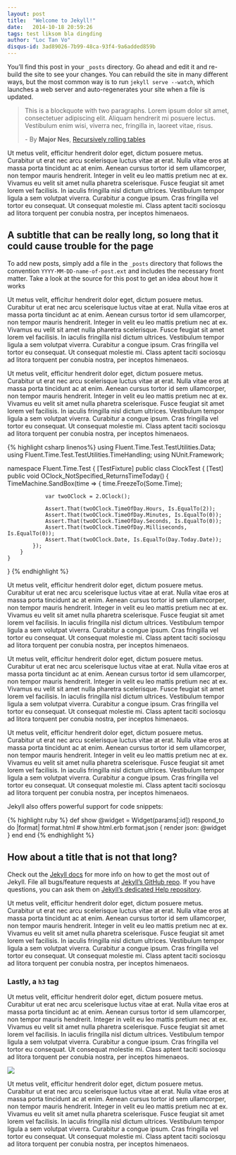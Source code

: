 ```yaml
---
layout: post
title:  "Welcome to Jekyll!"
date:   2014-10-18 20:59:26
tags: test liksom bla dingding
author: "Loc Tan Vo"
disqus-id: 3ad89026-7b99-48ca-93f4-9a6added859b
---
```

You’ll find this post in your `_posts` directory. Go ahead and edit it and re-build the site to see your changes. You can rebuild the site in many different ways, but the most common way is to run `jekyll serve --watch`, which launches a web server and auto-regenerates your site when a file is updated.

> This is a blockquote with two paragraphs. Lorem ipsum dolor sit amet,
> consectetuer adipiscing elit. Aliquam hendrerit mi posuere lectus.
> Vestibulum enim wisi, viverra nec, fringilla in, laoreet vitae, risus.
>
> \- By **Major Nes**, [Recursively rolling tables](http://google.com)

Ut metus velit, efficitur hendrerit dolor eget, dictum posuere metus. Curabitur ut erat nec arcu scelerisque luctus vitae at erat. Nulla vitae eros at massa porta tincidunt ac at enim. Aenean cursus tortor id sem ullamcorper, non tempor mauris hendrerit. Integer in velit eu leo mattis pretium nec at ex. Vivamus eu velit sit amet nulla pharetra scelerisque. Fusce feugiat sit amet lorem vel facilisis. In iaculis fringilla nisl dictum ultrices. Vestibulum tempor ligula a sem volutpat viverra. Curabitur a congue ipsum. Cras fringilla vel tortor eu consequat. Ut consequat molestie mi. Class aptent taciti sociosqu ad litora torquent per conubia nostra, per inceptos himenaeos.

## A subtitle that can be really long, so long that it could cause trouble for the page

To add new posts, simply add a file in the `_posts` directory that follows the convention `YYYY-MM-DD-name-of-post.ext` and includes the necessary front matter. Take a look at the source for this post to get an idea about how it works

Ut metus velit, efficitur hendrerit dolor eget, dictum posuere metus. Curabitur ut erat nec arcu scelerisque luctus vitae at erat. Nulla vitae eros at massa porta tincidunt ac at enim. Aenean cursus tortor id sem ullamcorper, non tempor mauris hendrerit. Integer in velit eu leo mattis pretium nec at ex. Vivamus eu velit sit amet nulla pharetra scelerisque. Fusce feugiat sit amet lorem vel facilisis. In iaculis fringilla nisl dictum ultrices. Vestibulum tempor ligula a sem volutpat viverra. Curabitur a congue ipsum. Cras fringilla vel tortor eu consequat. Ut consequat molestie mi. Class aptent taciti sociosqu ad litora torquent per conubia nostra, per inceptos himenaeos.

Ut metus velit, efficitur hendrerit dolor eget, dictum posuere metus. Curabitur ut erat nec arcu scelerisque luctus vitae at erat. Nulla vitae eros at massa porta tincidunt ac at enim. Aenean cursus tortor id sem ullamcorper, non tempor mauris hendrerit. Integer in velit eu leo mattis pretium nec at ex. Vivamus eu velit sit amet nulla pharetra scelerisque. Fusce feugiat sit amet lorem vel facilisis. In iaculis fringilla nisl dictum ultrices. Vestibulum tempor ligula a sem volutpat viverra. Curabitur a congue ipsum. Cras fringilla vel tortor eu consequat. Ut consequat molestie mi. Class aptent taciti sociosqu ad litora torquent per conubia nostra, per inceptos himenaeos.

{% highlight csharp linenos%}
using Fluent.Time.Test.TestUtilities.Data;
using Fluent.Time.Test.TestUtilities.TimeHandling;
using NUnit.Framework;

namespace Fluent.Time.Test
{
    [TestFixture]
    public class ClockTest
    {
        [Test]
        public void OClock_NotSpecified_ReturnsTimeToday()
        {
            TimeMachine.SandBox(time =>
            {
                time.FreezeTo(Some.Time);

                var twoOClock = 2.OClock();

                Assert.That(twoOClock.TimeOfDay.Hours, Is.EqualTo(2));
                Assert.That(twoOClock.TimeOfDay.Minutes, Is.EqualTo(0));
                Assert.That(twoOClock.TimeOfDay.Seconds, Is.EqualTo(0));
                Assert.That(twoOClock.TimeOfDay.Milliseconds, Is.EqualTo(0));
                Assert.That(twoOClock.Date, Is.EqualTo(Day.Today.Date));
            });
        }
    }
}
{% endhighlight %}

Ut metus velit, efficitur hendrerit dolor eget, dictum posuere metus. Curabitur ut erat nec arcu scelerisque luctus vitae at erat. Nulla vitae eros at massa porta tincidunt ac at enim. Aenean cursus tortor id sem ullamcorper, non tempor mauris hendrerit. Integer in velit eu leo mattis pretium nec at ex. Vivamus eu velit sit amet nulla pharetra scelerisque. Fusce feugiat sit amet lorem vel facilisis. In iaculis fringilla nisl dictum ultrices. Vestibulum tempor ligula a sem volutpat viverra. Curabitur a congue ipsum. Cras fringilla vel tortor eu consequat. Ut consequat molestie mi. Class aptent taciti sociosqu ad litora torquent per conubia nostra, per inceptos himenaeos.

Ut metus velit, efficitur hendrerit dolor eget, dictum posuere metus. Curabitur ut erat nec arcu scelerisque luctus vitae at erat. Nulla vitae eros at massa porta tincidunt ac at enim. Aenean cursus tortor id sem ullamcorper, non tempor mauris hendrerit. Integer in velit eu leo mattis pretium nec at ex. Vivamus eu velit sit amet nulla pharetra scelerisque. Fusce feugiat sit amet lorem vel facilisis. In iaculis fringilla nisl dictum ultrices. Vestibulum tempor ligula a sem volutpat viverra. Curabitur a congue ipsum. Cras fringilla vel tortor eu consequat. Ut consequat molestie mi. Class aptent taciti sociosqu ad litora torquent per conubia nostra, per inceptos himenaeos.

Ut metus velit, efficitur hendrerit dolor eget, dictum posuere metus. Curabitur ut erat nec arcu scelerisque luctus vitae at erat. Nulla vitae eros at massa porta tincidunt ac at enim. Aenean cursus tortor id sem ullamcorper, non tempor mauris hendrerit. Integer in velit eu leo mattis pretium nec at ex. Vivamus eu velit sit amet nulla pharetra scelerisque. Fusce feugiat sit amet lorem vel facilisis. In iaculis fringilla nisl dictum ultrices. Vestibulum tempor ligula a sem volutpat viverra. Curabitur a congue ipsum. Cras fringilla vel tortor eu consequat. Ut consequat molestie mi. Class aptent taciti sociosqu ad litora torquent per conubia nostra, per inceptos himenaeos.

Jekyll also offers powerful support for code snippets:

{% highlight ruby %}
def show
  @widget = Widget(params[:id])
  respond_to do |format|
    format.html # show.html.erb
    format.json { render json: @widget }
  end
end
{% endhighlight %}

## How about a title that is not that long?

Check out the [Jekyll docs][jekyll] for more info on how to get the most out of Jekyll. File all bugs/feature requests at [Jekyll’s GitHub repo][jekyll-gh]. If you have questions, you can ask them on [Jekyll’s dedicated Help repository][jekyll-help].

Ut metus velit, efficitur hendrerit dolor eget, dictum posuere metus. Curabitur ut erat nec arcu scelerisque luctus vitae at erat. Nulla vitae eros at massa porta tincidunt ac at enim. Aenean cursus tortor id sem ullamcorper, non tempor mauris hendrerit. Integer in velit eu leo mattis pretium nec at ex. Vivamus eu velit sit amet nulla pharetra scelerisque. Fusce feugiat sit amet lorem vel facilisis. In iaculis fringilla nisl dictum ultrices. Vestibulum tempor ligula a sem volutpat viverra. Curabitur a congue ipsum. Cras fringilla vel tortor eu consequat. Ut consequat molestie mi. Class aptent taciti sociosqu ad litora torquent per conubia nostra, per inceptos himenaeos.

### Lastly, a `h3` tag

Ut metus velit, efficitur hendrerit dolor eget, dictum posuere metus. Curabitur ut erat nec arcu scelerisque luctus vitae at erat. Nulla vitae eros at massa porta tincidunt ac at enim. Aenean cursus tortor id sem ullamcorper, non tempor mauris hendrerit. Integer in velit eu leo mattis pretium nec at ex. Vivamus eu velit sit amet nulla pharetra scelerisque. Fusce feugiat sit amet lorem vel facilisis. In iaculis fringilla nisl dictum ultrices. Vestibulum tempor ligula a sem volutpat viverra. Curabitur a congue ipsum. Cras fringilla vel tortor eu consequat. Ut consequat molestie mi. Class aptent taciti sociosqu ad litora torquent per conubia nostra, per inceptos himenaeos.

<!-- ![Alt text](https://download.unsplash.com/photo-1423483641154-5411ec9c0ddf) -->
<div class="wide">
  <img src="https://download.unsplash.com/photo-1423483641154-5411ec9c0ddf"/>
</div>

Ut metus velit, efficitur hendrerit dolor eget, dictum posuere metus. Curabitur ut erat nec arcu scelerisque luctus vitae at erat. Nulla vitae eros at massa porta tincidunt ac at enim. Aenean cursus tortor id sem ullamcorper, non tempor mauris hendrerit. Integer in velit eu leo mattis pretium nec at ex. Vivamus eu velit sit amet nulla pharetra scelerisque. Fusce feugiat sit amet lorem vel facilisis. In iaculis fringilla nisl dictum ultrices. Vestibulum tempor ligula a sem volutpat viverra. Curabitur a congue ipsum. Cras fringilla vel tortor eu consequat. Ut consequat molestie mi. Class aptent taciti sociosqu ad litora torquent per conubia nostra, per inceptos himenaeos.


[jekyll]:      http://jekyllrb.com
[jekyll-gh]:   https://github.com/jekyll/jekyll
[jekyll-help]: https://github.com/jekyll/jekyll-help
